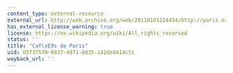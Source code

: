 ```yaml
---
content_type: external-resource
external_url: http://web.archive.org/web/20110101224434/http://paris.org/Cafes/
has_external_license_warning: true
license: https://en.wikipedia.org/wiki/All_rights_reserved
status: ''
title: "Caf\xE9s de Paris"
uid: 05f37539-6837-4971-8d35-142de8414c51
wayback_url: ''
---
```

